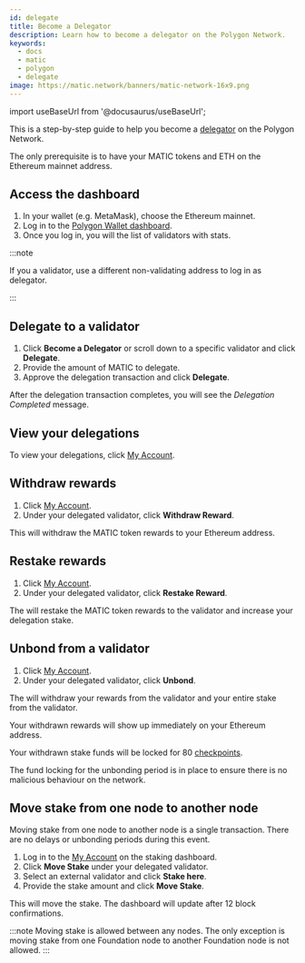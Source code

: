 ```yaml
---
id: delegate
title: Become a Delegator
description: Learn how to become a delegator on the Polygon Network.
keywords:
  - docs
  - matic
  - polygon
  - delegate
image: https://matic.network/banners/matic-network-16x9.png
---
```

import useBaseUrl from '@docusaurus/useBaseUrl';

This is a step-by-step guide to help you become a [delegator](/docs/validate/glossary#delegator) on the Polygon Network.

The only prerequisite is to have your MATIC tokens and ETH on the Ethereum mainnet address.

## Access the dashboard

1. In your wallet (e.g. MetaMask), choose the Ethereum mainnet.
1. Log in to the [Polygon Wallet dashboard](https://wallet-dev.polygon.technology/staking/).
1. Once you log in, you will the list of validators with stats.

:::note

If you a validator, use a different non-validating address to log in as delegator.

:::

## Delegate to a validator

1. Click **Become a Delegator** or scroll down to a specific validator and click **Delegate**.
1. Provide the amount of MATIC to delegate.
1. Approve the delegation transaction and click **Delegate**.

After the delegation transaction completes, you will see the *Delegation Completed* message.

## View your delegations

To view your delegations, click [My Account](https://wallet.polygon.technology/staking/my-account).

## Withdraw rewards

1. Click [My Account](https://wallet.polygon.technology/staking/my-account).
1. Under your delegated validator, click **Withdraw Reward**.

This will withdraw the MATIC token rewards to your Ethereum address.

## Restake rewards

1. Click [My Account](https://wallet.polygon.technology/staking/my-account).
1. Under your delegated validator, click **Restake Reward**.

The will restake the MATIC token rewards to the validator and increase your delegation stake.

## Unbond from a validator

1. Click [My Account](https://wallet.polygon.technology/staking/my-account).
1. Under your delegated validator, click **Unbond**.

The will  withdraw your rewards from the validator and your entire stake from the validator.

Your withdrawn rewards will show up immediately on your Ethereum address.

Your withdrawn stake funds will be locked for 80 [checkpoints](/docs/validate/glossary#checkpoint-transaction).

The fund locking for the unbonding period is in place to ensure there is no malicious behaviour on the network.

## Move stake from one node to another node

Moving stake from one node to another node is a single transaction. There are no delays or unbonding periods during this event.

1. Log in to the [My Account](https://wallet-dev.polygon.technology/staking/my-account) on the staking dashboard.
1. Click **Move Stake** under your delegated validator.
1. Select an external validator and click **Stake here**.
1. Provide the stake amount and click **Move Stake**.

This will move the stake. The dashboard will update after 12 block confirmations.

:::note
Moving stake is allowed between any nodes. The only exception is moving stake from one Foundation node to another Foundation node is not allowed.
:::
